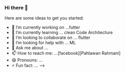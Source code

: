 ### Hi there 👋



Here are some ideas to get you started:

- 🔭 I’m currently working on ...futter
- 🌱 I’m currently learning ... clean Code Architecture
- 👯 I’m looking to collaborate on ... flutter
- 🤔 I’m looking for help with ... ML
- 💬 Ask me about ...
- 📫 How to reach me: ...[facebook][Pahlawan Rahmani]
- 😄 Pronouns: ...
- ⚡ Fun fact: ...
-->
